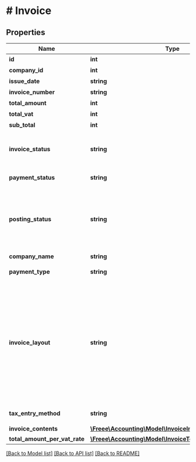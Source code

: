 # # Invoice

## Properties

Name | Type | Description | Notes
------------ | ------------- | ------------- | -------------
**id** | **int** | 請求書ID | 
**company_id** | **int** | 事業所ID | 
**issue_date** | **string** | 請求日 (yyyy-mm-dd) | 
**invoice_number** | **string** | 請求書番号 | 
**total_amount** | **int** | 合計金額 | 
**total_vat** | **int** | 合計金額 | [optional] 
**sub_total** | **int** | 小計 | [optional] 
**invoice_status** | **string** | 請求書ステータス  (draft: 下書き, applying: 申請中, remanded: 差し戻し, rejected: 却下, approved: 承認済み, issued: 発行済み) | 
**payment_status** | **string** | 入金ステータス  (unsettled: 入金待ち, settled: 入金済み) | [optional] 
**posting_status** | **string** | 郵送ステータス(unrequested: リクエスト前, preview_registered: プレビュー登録, preview_failed: プレビュー登録失敗, ordered: 注文中, order_failed: 注文失敗, printing: 印刷中, canceled: キャンセル, posted: 投函済み) | 
**company_name** | **string** | 事業所名 | 
**payment_type** | **string** | 支払方法 (振込: transfer, 引き落とし: direct_debit) | 
**invoice_layout** | **string** | レイアウト(default_classic: レイアウト１/クラシック, standard_classic: レイアウト２/クラシック, envelope_classic: 封筒１/クラシック, carried_forward_standard_classic: レイアウト３（繰越金額欄あり）/クラシック, carried_forward_envelope_classic: 封筒２（繰越金額欄あり）/クラシック, default_modern: レイアウト１/モダン, standard_modern: レイアウト２/モダン, envelope_modern: 封筒/モダン) | 
**tax_entry_method** | **string** | 請求書の消費税計算方法(inclusive: 内税, exclusive: 外税) | 
**invoice_contents** | [**\Freee\Accounting\Model\InvoiceInvoiceContents[]**](InvoiceInvoiceContents.md) | 請求内容 | [optional] 
**total_amount_per_vat_rate** | [**\Freee\Accounting\Model\InvoiceTotalAmountPerVatRate**](InvoiceTotalAmountPerVatRate.md) |  | 

[[Back to Model list]](../../README.md#documentation-for-models) [[Back to API list]](../../README.md#documentation-for-api-endpoints) [[Back to README]](../../README.md)


